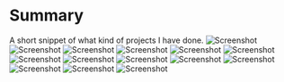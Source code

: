 # Summary
A short snippet of what kind of projects I have done.
![Screenshot](https://github.com/achohan01/Summary/blob/master/RiseOfGallantMon.png)
![Screenshot](https://github.com/achohan01/Summary/blob/master/Animation%20Project(High%20School).bmp)
![Screenshot](https://github.com/achohan01/Summary/blob/master/Chess%20Program.bmp)
![Screenshot](https://github.com/achohan01/Summary/blob/master/College%20Program.bmp)
![Screenshot](https://github.com/achohan01/Summary/blob/master/CollegeTester.png)
![Screenshot](https://github.com/achohan01/Summary/blob/master/Gun%20Video%20Contest.bmp)
![Screenshot](https://github.com/achohan01/Summary/blob/master/LinkedList.png)
![Screenshot](https://github.com/achohan01/Summary/blob/master/MolonLabeWebpage.png)
![Screenshot](https://github.com/achohan01/Summary/blob/master/Ms%20Excel.bmp)
![Screenshot](https://github.com/achohan01/Summary/blob/master/Node.bmp)
![Screenshot](https://github.com/achohan01/Summary/blob/master/Polynomial1.bmp)
![Screenshot](https://github.com/achohan01/Summary/blob/master/Polynomial2.bmp)
![Screenshot](https://github.com/achohan01/Summary/blob/master/Wix1.png)
![Screenshot](https://github.com/achohan01/Summary/blob/master/Wix2.png)
